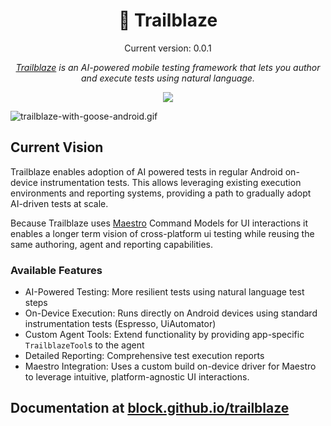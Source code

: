 <div style="text-align: center;">

# 🧭 Trailblaze

Current version: 0.0.1

_[Trailblaze](https://github.com/block/trailblaze) is an AI-powered mobile testing framework that lets you author and
execute tests using natural language._

<p style="text-align: center;">
  <a href="https://opensource.org/licenses/Apache-2.0">
    <img src="https://img.shields.io/badge/License-Apache_2.0-blue.svg">
  </a>
</p>
</div>

![trailblaze-with-goose-android.gif](docs/assets/images/trailblaze-with-goose-android.gif)

## Current Vision

Trailblaze enables adoption of AI powered tests in regular Android on-device instrumentation tests.
This allows leveraging existing execution environments and reporting systems, providing a path to gradually adopt
AI-driven tests at scale.

Because Trailblaze uses [Maestro](https://github.com/mobile-dev-inc/maestro) Command Models for UI interactions it
enables a longer term vision of cross-platform ui testing while reusing the same authoring, agent
and reporting capabilities.

### Available Features

- AI-Powered Testing: More resilient tests using natural language test steps
- On-Device Execution: Runs directly on Android devices using standard instrumentation tests (Espresso, UiAutomator)
- Custom Agent Tools: Extend functionality by providing app-specific `TrailblazeTool`s to the agent
- Detailed Reporting: Comprehensive test execution reports
- Maestro Integration: Uses a custom build on-device driver for Maestro to leverage intuitive, platform-agnostic UI
  interactions.

## Documentation at <a href="https://block.github.io/trailblaze">block.github.io/trailblaze</a>

